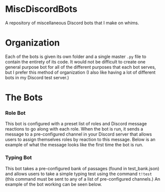 # MiscDiscordBots
A repository of miscellaneous Discord bots that I make on whims.

# Organization
Each of the bots is given its own folder and a single master `.py` file to contain the entirety of its code.  It would not be difficult to create one general purpose bot for all of the different purposes that each bot serves, but I prefer this method of organization (I also like having a lot of different bots in my Discord test server.)

# The Bots
### Role Bot
This bot is configured with a preset list of roles and Discord message reactions to go along with each role.  When the bot is run, it sends a message to a pre-configured channel in your Discord server that allows users to assign themselves roles by reaction to this message.  Below is an example of what the message looks like the first time the bot is run.

### Typing Bot
This bot takes a pre-configured bank of passages (found in test_bank.json) and allows users to take a simple typing test using the command `t!test` (this command must be sent to any of a list of pre-configured channels.)  An example of the bot working can be seen below.
